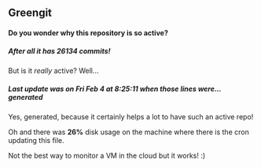 ## Greengit

#### Do you wonder why this repository is so active?

##### After all it has 26134 commits!

But is it *really* active? Well...

##### Last update was on Fri Feb 4 at 8:25:11 when those lines were... generated

Yes, generated, because it certainly helps a lot to have such an active repo!

Oh and there was **26%** disk usage on the machine
where there is the cron updating this file.

Not the best way to monitor a VM in the cloud but it works! :)
